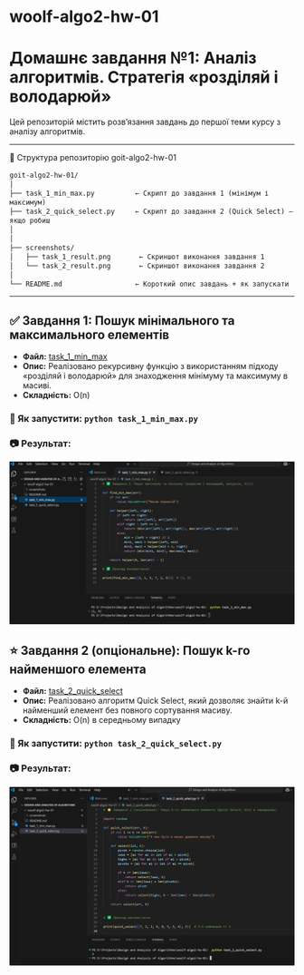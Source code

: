 # woolf-algo2-hw-01

# Домашнє завдання №1: Аналіз алгоритмів. Стратегія «розділяй і володарюй»

Цей репозиторій містить розв’язання завдань до першої теми курсу з аналізу алгоритмів.

---

📁 Структура репозиторію goit-algo2-hw-01

```
goit-algo2-hw-01/
│
├── task_1_min_max.py          ← Скрипт до завдання 1 (мінімум і максимум)
├── task_2_quick_select.py     ← Скрипт до завдання 2 (Quick Select) — якщо робиш
│
│
├── screenshots/
│   ├── task_1_result.png       ← Скриншот виконання завдання 1 
│   └── task_2_result.png       ← Скриншот виконання завдання 2 
│
└── README.md                  ← Короткий опис завдань + як запускати

```

---

## ✅ Завдання 1: Пошук мінімального та максимального елементів

- **Файл:** [task_1_min_max](./task_1_min_max.py)
- **Опис:** Реалізовано рекурсивну функцію з використанням підходу «розділяй і володарюй» для знаходження мінімуму та максимуму в масиві.
- **Складність:** O(n)

### 🔧 Як запустити: `python task_1_min_max.py`

### 📷 Результат: 
![task_1_min_max](./screenshots/task_1_result.png)


## ⭐ Завдання 2 (опціональне): Пошук k-го найменшого елемента

- **Файл:**  [task_2_quick_select](./task_2_quick_select.py) 
- **Опис:** Реалізовано алгоритм Quick Select, який дозволяє знайти k-й найменший елемент без повного сортування масиву.
- **Складність:** O(n) в середньому випадку

### 🔧 Як запустити: `python task_2_quick_select.py`

### 📷 Результат:
![task_2_quick_select](./screenshots/task_2_result.png)